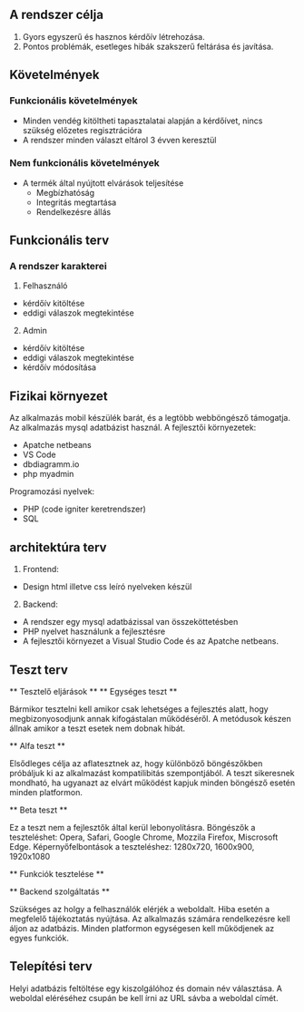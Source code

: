 ## A rendszer célja
1. Gyors egyszerű és hasznos kérdőív létrehozása.
2. Pontos problémák, esetleges hibák szakszerű feltárása és javítása.

## Követelmények

### Funkcionális követelmények
* Minden vendég kitöltheti tapasztalatai alapján a kérdőívet, nincs szükség előzetes regisztrációra
* A rendszer minden választ eltárol 3 évven keresztül

### Nem funkcionális követelmények
* A termék által nyújtott elvárások teljesítése
	* Megbízhatóság
	* Integritás megtartása
	* Rendelkezésre állás

## Funkcionális terv

### A rendszer karakterei
1. Felhasználó 
* kérdőív kitöltése 
* eddigi válaszok megtekintése 
2. Admin
* kérdőív kitöltése
* eddigi válaszok megtekintése
* kérdőív módosítása


## Fizikai környezet

Az alkalmazás mobil készülék barát, és a legtöbb webböngésző támogatja.
Az alkalmazás mysql adatbázist használ.
A fejlesztői környezetek: 
* Apatche netbeans
* VS Code
* dbdiagramm.io
* php myadmin

Programozási nyelvek:
* PHP (code igniter keretrendszer)
* SQL

## architektúra terv

1. Frontend:
* Design html illetve css leíró nyelveken készül
2. Backend:
* A rendszer egy mysql adatbázissal van összeköttetésben
* PHP nyelvet használunk a fejlesztésre
* A fejlesztői környezet a Visual Studio Code és az Apatche netbeans.



## Teszt terv

** Tesztelő eljárások **
** Egységes teszt **

Bármikor tesztelni kell amikor csak lehetséges a fejlesztés alatt, hogy megbizonyosodjunk annak kifogástalan működéséről.
A metódusok készen állnak amikor a teszt esetek nem dobnak hibát.

** Alfa teszt **

Elsődleges célja az aflatesztnek az, hogy különböző böngészőkben próbáljuk ki az alkalmazást kompatilibitás szempontjából.
A teszt sikeresnek mondható, ha ugyanazt az elvárt működést kapjuk minden böngésző esetén minden platformon.

** Beta teszt **

Ez a teszt nem a fejlesztők által kerül lebonyolításra.
Böngészők a teszteléshet: Opera, Safari, Google Chrome, Mozzila Firefox, Miscrosoft Edge.
Képernyőfelbontások a teszteléshez: 1280x720, 1600x900, 1920x1080

** Funkciók tesztelése **

** Backend szolgáltatás **

Szükséges az holgy a felhasználók elérjék a weboldalt.
Hiba esetén a megfelelő tájékoztatás nyújtása.
Az alkalmazás számára rendelkezésre kell áljon az adatbázis.
Minden platformon egységesen kell működjenek az egyes funkciók.


## Telepítési terv

Helyi adatbázis feltöltése egy kiszolgálóhoz és domain név választása.
A weboldal eléréséhez csupán be kell írni az URL sávba a weboldal címét.


